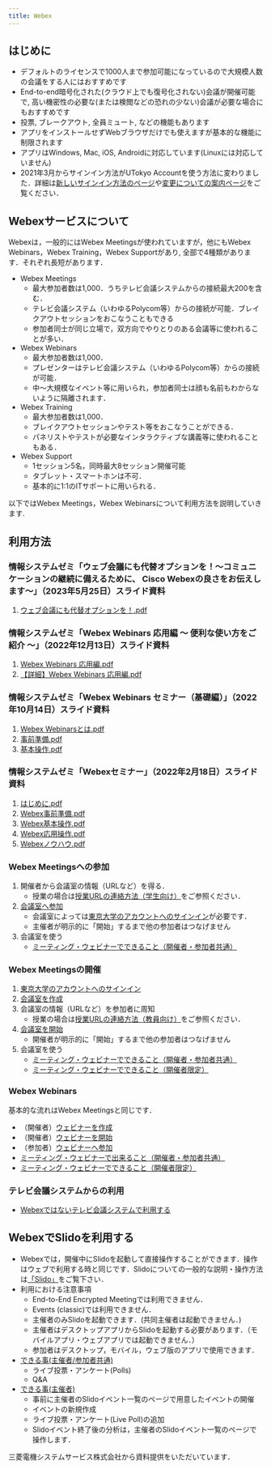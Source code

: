 ```yaml
---
title: Webex
---
```


## はじめに

* デフォルトのライセンスで1000人まで参加可能になっているので大規模人数の会議をする人にはおすすめです
* End-to-end暗号化された(クラウド上でも復号化されない)会議が開催可能で, 高い機密性の必要な(または検閲などの恐れの少ない)会議が必要な場合にもおすすめです
* 投票, ブレークアウト, 全員ミュート, などの機能もあります
* アプリをインストールせずWebブラウザだけでも使えますが基本的な機能に制限されます
* アプリはWindows, Mac, iOS, Androidに対応しています(Linuxには対応していません)
* 2021年3月からサインイン方法がUTokyo Accountを使う方法に変わりました．詳細は[新しいサインイン方法のページ](signin)や[変更についての案内ページ](/change2021s/)をご覧ください．
<!--* 複数の会議への同時参加,および複数の会議の同時開催が可能です-->

## Webexサービスについて

Webexは，一般的にはWebex Meetingsが使われていますが，他にもWebex Webinars，Webex Training，Webex Supportがあり, 全部で4種類があります．それぞれ長短があります．

* Webex Meetings
	* 最大参加者数は1,000．うちテレビ会議システムからの接続最大200を含む．
	* テレビ会議システム（いわゆるPolycom等）からの接続が可能．ブレイクアウトセッションをおこなうこともできる
	* 参加者同士が同じ立場で，双方向でやりとりのある会議等に使われることが多い．
* Webex Webinars
	* 最大参加者数は1,000．
	* プレゼンターはテレビ会議システム（いわゆるPolycom等）からの接続が可能．
	* 中～大規模なイベント等に用いられ，参加者同士は顔も名前もわからないように隔離されます．
* Webex Training
	* 最大参加者数は1,000．
	* ブレイクアウトセッションやテスト等をおこなうことができる．
	* パネリストやテストが必要なインタラクティブな講義等に使われることもある．
* Webex Support
	* 1セッション5名，同時最大8セッション開催可能
	* タブレット・スマートホンは不可．
	* 基本的に1:1のITサポートに用いられる．

以下ではWebex Meetings，Webex Webinarsについて利用方法を説明していきます.

## 利用方法

### 情報システムゼミ「ウェブ会議にも代替オプションを！～コミュニケーションの継続に備えるために、 Cisco Webexの良さをお伝えします～」（2023年5月25日）スライド資料

1. [ウェブ会議にも代替オプションを！.pdf](pdf/20230525_Seminar.pdf)

### 情報システムゼミ「Webex Webinars 応用編 ～ 便利な使い方をご紹介 ～」（2022年12月13日）スライド資料

1. [Webex Webinars 応用編.pdf](pdf/20221213_Seminar.pdf)
1. [【詳細】Webex Webinars 応用編.pdf](pdf/20221213_Seminar_detailed.pdf)

### 情報システムゼミ「Webex Webinars セミナー（基礎編）」（2022年10月14日）スライド資料

1. [Webex Webinarsとは.pdf](pdf/20221014_Seminar_1_Intro.pdf)
1. [事前準備.pdf](pdf/20221014_Seminar_2_Prep.pdf)
1. [基本操作.pdf](pdf/20221014_Seminar_3_Basic.pdf)

### 情報システムゼミ「Webexセミナー」（2022年2月18日）スライド資料

1. [はじめに.pdf](pdf/20220218_Seminar_1_Intro.pdf)
1. [Webex事前準備.pdf](pdf/20220218_Seminar_2_Prep.pdf)
1. [Webex基本操作.pdf](pdf/20220218_Seminar_3_Basic.pdf)
1. [Webex応用操作.pdf](pdf/20220218_Seminar_4_Advanced.pdf)
1. [Webexノウハウ.pdf](pdf/20220218_Seminar_5_Tips.pdf)

### Webex Meetingsへの参加

1. 開催者から会議室の情報（URLなど）を得る．
    - 授業の場合は[授業URLの連絡方法（学生向け）](/oc/url)をご参照ください．
1. [会議室へ参加](join_meeting)
	- 会議室によっては[東京大学のアカウントへのサインイン](signin)が必要です．
	- 主催者が明示的に「開始」するまで他の参加者はつなげません
1. 会議室を使う
	* [ミーティング・ウェビナーでできること（開催者・参加者共通）](do_webex)

### Webex Meetingsの開催

1. [東京大学のアカウントへのサインイン](signin)
1. [会議室を作成](create_meeting)
1. 会議室の情報（URLなど）を参加者に周知
    - 授業の場合は[授業URLの連絡方法（教員向け）](/faculty_members/url)をご参照ください．
1. [会議室を開始](open_meeting)
	* 開催者が明示的に「開始」するまで他の参加者はつなげません
1. 会議室を使う
	* [ミーティング・ウェビナーでできること（開催者・参加者共通）](do_webex)
	* [ミーティング・ウェビナーでできること（開催者限定）](do_webex_host)

### Webex Webinars

基本的な流れはWebex Meetingsと同じです．

- （開催者）[ウェビナーを作成](create_events)
- （開催者）[ウェビナーを開始](open_events)
- （参加者）[ウェビナーへ参加](join_events)
- [ミーティング・ウェビナーで出来ること（開催者・参加者共通）](do_webex)
- [ミーティング・ウェビナーでできること（開催者限定）](do_webex_host)

### テレビ会議システムからの利用

- [Webexではないテレビ会議システムで利用する](do_webex_vc)


## WebexでSlidoを利用する

- Webexでは，開催中にSlidoを起動して直接操作することができます．操作はウェブで利用する時と同じです．Slidoについての一般的な説明・操作方法は[「Slido」](/slido/)をご覧下さい．
- 利用における注意事項
	- End-to-End Encrypted Meetingでは利用できません．
	- Events (classic)では利用できません．
	- 主催者のみSlidoを起動できます．(共同主催者は起動できません．)
	- 主催者はデスクトップアプリからSlidoを起動する必要があります．（モバイルアプリ・ウェブアプリでは起動できません．）
	- 参加者はデスクトップ，モバイル，ウェブ版のアプリで使用できます．
- [できる事(主催者/参加者共通)](do_webex#slidoを操作する)
	- ライブ投票・アンケート(Polls)
	- Q&A
- [できる事(主催者)](do_webex_host#slidoを起動する)
	- 事前に主催者のSlidoイベント一覧のページで用意したイベントの開催
	- イベントの新規作成
	- ライブ投票・アンケート(Live Poll)の追加
	- Slidoイベント終了後の分析は，主催者のSlidoイベント一覧のページで操作します．


三菱電機システムサービス株式会社から資料提供をいただいています．

